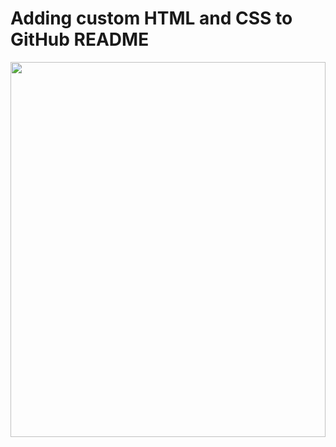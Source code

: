 # Adding custom HTML and CSS to GitHub README
<div width="100%">
  <img src="./embeded-html-css.svg" width="100%" height="600">
</div>

